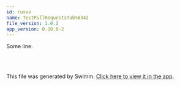 ```yaml
---
id: rusvv
name: TestPullRequestsTab%6342
file_version: 1.0.2
app_version: 0.10.0-2
---
```


Some line.

<br/>

<br/>

This file was generated by Swimm. [Click here to view it in the app](https://swimm-web-app.web.app/repos/Z2l0aHViJTNBJTNBdGVzdC1naXRodWItYXBwJTNBJTNBc3dpbW1pbw==/docs/rusvv).